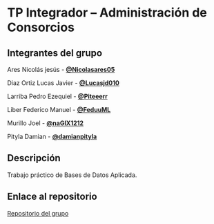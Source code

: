 # TP Integrador – Administración de Consorcios

## Integrantes del grupo

Ares Nicolás jesús        - [**@Nicolasares05**](https://github.com/Nicolasares05)  

Diaz Ortiz Lucas Javier   - [**@Lucasjd010**](https://github.com/Lucasjd010)

Larriba	Pedro Ezequiel    - [**@Piteeerr**](https://github.com/Piteeerr)  

Liber Federico Manuel     - [**@FeduuML**](https://github.com/FeduuML) 

Murillo	Joel              - [**@naGIX1212**](https://github.com/naGiX1212)

Pityla Damian	            - [**@damianpityla**](https://github.com/damianpityla)  

## Descripción
Trabajo práctico de Bases de Datos Aplicada.

## Enlace al repositorio
[Repositorio del grupo](https://github.com/damianpityla/TP_BBDDA)
